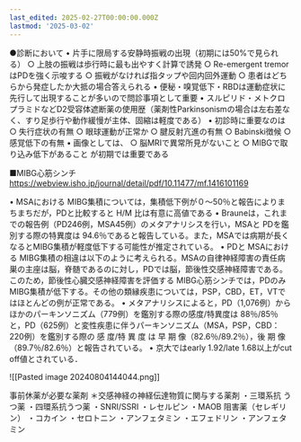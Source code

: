 ```yaml
---
last_edited: 2025-02-27T00:00:00.000Z
lastmod: '2025-03-02'
---
```





●診断において
	• 片手に限局する安静時振戦の出現（初期には50%で見られる）
		○ 上肢の振戦は歩行時に最も出やすく計算で誘発
		○ Re-emergent tremorはPDを強く示唆する
		○ 振戦がなければ指タップや回内回外運動
		○ 患者はどちらから発症したか大抵の場合答えられる
	• 便秘・嗅覚低下・RBDは運動症状に先行して出現することが多いので問診事項として重要
	• スルピリド・メトクロプラミドなどD2受容体遮断薬の使用歴（薬剤性Parkinsonismの場合は左右差なく、すり足歩行や動作緩慢が主体、固縮は軽度である）
	• 初診時に重要なのは
		○ 失行症状の有無
		○ 眼球運動が正常か
		○ 腱反射亢進の有無
		○ Babinski徴候
		○ 感覚低下の有無
	• 画像としては、
		○ 脳MRIで異常所見がないこと
		○ MIBGで取り込み低下があること
	が初期では重要である

■MIBG心筋シンチ
https://webview.isho.jp/journal/detail/pdf/10.11477/mf.1416101169

• MSAにおける MIBG集積については，集積低下例が０～50％と報告によりまちまちだが，PDと比較すると H/M 比は有意に高値である
• Brauneは，これまでの報告例（PD246例，MSA45例）のメタアナリシスを行い，MSAと PDを鑑別する際の特異度は 94.6％であると報告している。また，MSAでは病期が長くなるとMIBG集積が軽度低下する可能性が推定されている。
• PDと MSAにおける MIBG集積の相違は以下のように考えられる。MSAの自律神経障害の責任病巣の主座は脳，脊髄であるのに対し，PDでは脳，節後性交感神経障害である。このため，節後性心臓交感神経障害を評価する MIBG心筋シンチでは，PDのみ MIBG集積が低下する。その他の類縁疾患については，PSP，CBD，ET，VTではほとんどの例が正常である。
• メタアナリシスによると，PD（1,076例）からほかのパーキンソニズム（779例）を鑑別する際の感度/特異度は 88％/85％と，PD（625例）と変性疾患に伴うパーキンソニズム（MSA，PSP，CBD：220例）を鑑別する際の 感 度/特 異 度 は 早 期 像（82.6％/89.2％），後 期 像（89.7％/82.6％）と報告されている。
• 京大ではearly 1.92/late 1.68以上がcut off値とされている．

![[Pasted image 20240804144044.png]]

事前休薬が必要な薬剤
＊交感神経の神経伝達物質に関与する薬剤
・三環系抗 うつ薬
・四環系抗うつ薬
・SNRI/SSRI
・レセルピン
・MAOB 阻害薬（セレギリン）
・コカイン
・セロトニン
・アンフェタミン
・エフェドリン
・アンフェタミン
